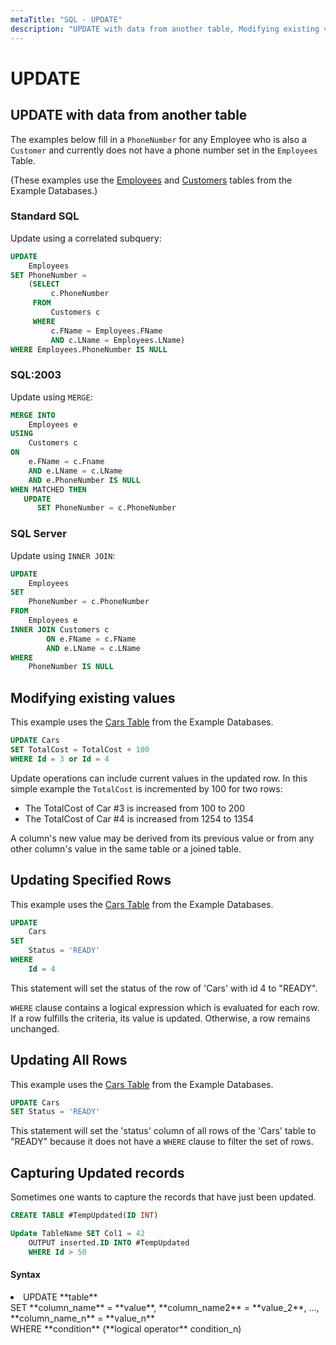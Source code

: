 ```yaml
---
metaTitle: "SQL - UPDATE"
description: "UPDATE with data from another table, Modifying existing values, Updating Specified Rows, Updating All Rows, Capturing Updated records"
---
```


# UPDATE




## UPDATE with data from another table


The examples below fill in a `PhoneNumber` for any Employee who is also a `Customer` and currently does not have a phone number set in the `Employees` Table.

(These examples use the [Employees](http://stackoverflow.com/documentation/sql/280/example-database/1014/employees-table#t=201606101329266248314) and [Customers](http://stackoverflow.com/documentation/sql/280/example-database/1015/customers-table#t=201606101329266248314) tables from the Example Databases.)

### Standard SQL

Update using a correlated subquery:

```sql
UPDATE 
    Employees
SET PhoneNumber =
    (SELECT 
         c.PhoneNumber
     FROM 
         Customers c
     WHERE 
         c.FName = Employees.FName 
         AND c.LName = Employees.LName)
WHERE Employees.PhoneNumber IS NULL

```

### SQL:2003

Update using `MERGE`:

```sql
MERGE INTO 
    Employees e
USING 
    Customers c 
ON 
    e.FName = c.Fname 
    AND e.LName = c.LName
    AND e.PhoneNumber IS NULL
WHEN MATCHED THEN
   UPDATE 
      SET PhoneNumber = c.PhoneNumber

```

### SQL Server

Update using `INNER JOIN`:

```sql
UPDATE 
    Employees
SET 
    PhoneNumber = c.PhoneNumber
FROM 
    Employees e
INNER JOIN Customers c
        ON e.FName = c.FName 
        AND e.LName = c.LName
WHERE 
    PhoneNumber IS NULL

```



## Modifying existing values


This example uses the [Cars Table](http://stackoverflow.com/documentation/sql/280/example-database/1016/cars-table#t=201606100144025167375) from the Example Databases.

```sql
UPDATE Cars
SET TotalCost = TotalCost + 100
WHERE Id = 3 or Id = 4

```

Update operations can include current values in the updated row. In this simple example the `TotalCost` is incremented by 100 for two rows:

- The TotalCost of Car #3 is increased from 100 to 200
- The TotalCost of Car #4 is increased from 1254 to 1354

A column's new value may be derived from its previous value or from any other column's value in the same table or a joined table.



## Updating Specified Rows


This example uses the [Cars Table](http://stackoverflow.com/documentation/sql/280/example-database/1016/cars-table#t=201606100144025167375) from the Example Databases.

```sql
UPDATE 
    Cars
SET 
    Status = 'READY'
WHERE 
    Id = 4

```

This statement will set the status of the row of 'Cars' with id 4 to "READY".

`WHERE` clause contains a logical expression which is evaluated for each row. If a row fulfills the criteria, its value is updated. Otherwise, a row remains unchanged.



## Updating All Rows


This example uses the [Cars Table](http://stackoverflow.com/documentation/sql/280/example-database/1016/cars-table#t=201606100144025167375) from the Example Databases.

```sql
UPDATE Cars
SET Status = 'READY'

```

This statement will set the 'status' column of all rows of the 'Cars' table to "READY" because it does not have a `WHERE` clause to filter the set of rows.



## Capturing Updated records


Sometimes one wants to capture the records that have just been updated.

```sql
CREATE TABLE #TempUpdated(ID INT)

Update TableName SET Col1 = 42
    OUTPUT inserted.ID INTO #TempUpdated
    WHERE Id > 50

```



#### Syntax


<li>UPDATE **table**<br />
SET **column_name** = **value**, **column_name2** = **value_2**, ..., **column_name_n** = **value_n**<br />
WHERE **condition** (**logical operator** condition_n)</li>

